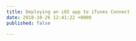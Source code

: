 ```yaml
---
title: Deploying an iOS app to iTunes Connect
date: 2018-10-26 12:41:22 +0000
published: false

---
```

